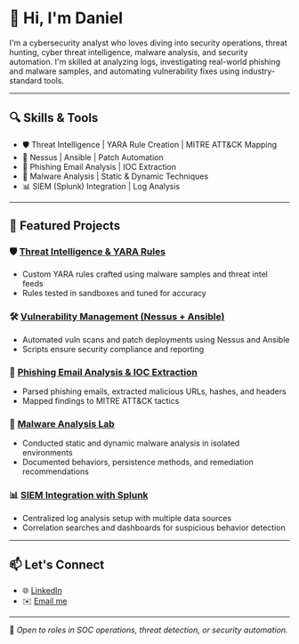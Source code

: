 # 👋 Hi, I'm Daniel

I'm a cybersecurity analyst who loves diving into security operations, threat hunting, cyber threat intelligence, malware analysis, and security automation. I'm skilled at analyzing logs, investigating real-world phishing and malware samples, and automating vulnerability fixes using industry-standard tools.

---

## 🔍 Skills & Tools

- 🛡️ Threat Intelligence | YARA Rule Creation | MITRE ATT&CK Mapping  
- 🔧 Nessus | Ansible | Patch Automation  
- 📩 Phishing Email Analysis | IOC Extraction  
- 🧬 Malware Analysis | Static & Dynamic Techniques  
- 📊 SIEM (Splunk) Integration | Log Analysis  

---

## 🚀 Featured Projects

### 🛡️ [Threat Intelligence & YARA Rules](https://github.com/Deeoojo/Threat-Intelligence-and-Yara-Rule-Creation/blob/main/README.md)
- Custom YARA rules crafted using malware samples and threat intel feeds
- Rules tested in sandboxes and tuned for accuracy

### 🛠️ [Vulnerability Management (Nessus + Ansible)](https://github.com/Deeoojo/Vulnerability-Management-Nessus-Ansible-/blob/main/README.md)
- Automated vuln scans and patch deployments using Nessus and Ansible
- Scripts ensure security compliance and reporting

### 📨 [Phishing Email Analysis & IOC Extraction](https://github.com/Deeoojo/Phishing-Email-Analysis-IOC-Extraction/blob/main/README.md)
- Parsed phishing emails, extracted malicious URLs, hashes, and headers
- Mapped findings to MITRE ATT&CK tactics

### 🧬 [Malware Analysis Lab](https://github.com/deeoojo/malware-lab)
- Conducted static and dynamic malware analysis in isolated environments
- Documented behaviors, persistence methods, and remediation recommendations

### 📊 [SIEM Integration with Splunk](https://github.com/deeoojo/splunk-integration)
- Centralized log analysis setup with multiple data sources
- Correlation searches and dashboards for suspicious behavior detection

---

## 📫 Let's Connect

- 🌐 [LinkedIn](https://www.linkedin.com/in/daniel-omotayo-ojo-66b8102a6/)
- ✉️ [Email me](mailto:danielomotayoojo@gmail.com)

---

📌 *Open to roles in SOC operations, threat detection, or security automation.*
